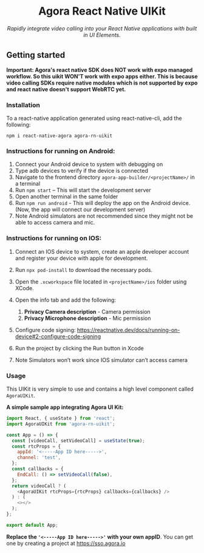 <div style="text-align:center">
<h1> Agora React Native UIKit</h1>
<h6>Rapidly integrate video calling into your React Native applications with built in UI Elements.</h6>
</div>

## Getting started


**Important: Agora's react native SDK does NOT work with expo managed workflow. So this uikit WON'T work with expo apps either. This is because video calling SDKs require native modules which is not supported by expo and react native doesn't support WebRTC yet.**

### Installation

To a react-native application generated using react-native-cli, add the following:

```
npm i react-native-agora agora-rn-uikit
```

### Instructions for running on Android:

1.  Connect your Android device to system with debugging on 
2.  Type adb devices to verify if the device is connected 
3.  Navigate to the frontend directory `agora-app-builder/<projectName>/` in a terminal 
4.  Run `npm start` – This will start the development server 
5.  Open another terminal in the same folder 
6.  Run `npm run android` - This will deploy the app on the Android device. (Now, the app will connect our development server)
7.  Note Android simulators are not recommended since they might not be able to access camera and mic.

### Instructions for running on IOS:

1.  Connect an IOS device to system, create an apple developer account and register your device with apple for development.
2.  Run `npx pod-install` to download the necessary pods.
3.  Open the `.xcworkspace` file located in `<projectName>/ios` folder using XCode.
4.  Open the info tab and add the following: 

    1.  **Privacy Camera description** - Camera permission
    2.  **Privacy Microphone description** - Mic permission
5.  Configure code signing: https://reactnative.dev/docs/running-on-device#2-configure-code-signing
6.  Run the project by clicking the Run button in Xcode 
7.  Note Simulators won’t work since IOS simulator can’t access camera

### Usage

This UIKit is very simple to use and contains a high level component called `AgoraUIKit`.

**A simple sample app integrating Agora UI Kit:**
```javascript
import React, { useState } from 'react';
import AgoraUIKit from 'agora-rn-uikit';

const App = () => {
  const [videoCall, setVideoCall] = useState(true);
  const rtcProps = {
    appId: '<-----App ID here----->',
    channel: 'test',
  };
  const callbacks = {
    EndCall: () => setVideoCall(false),
  };
  return videoCall ? (
    <AgoraUIKit rtcProps={rtcProps} callbacks={callbacks} />
  ) : (
    <></>
  );
};

export default App;
```

**Replace the `'<-----App ID here----->'` with your own appID**. You can get one by creating a project at https://sso.agora.io

